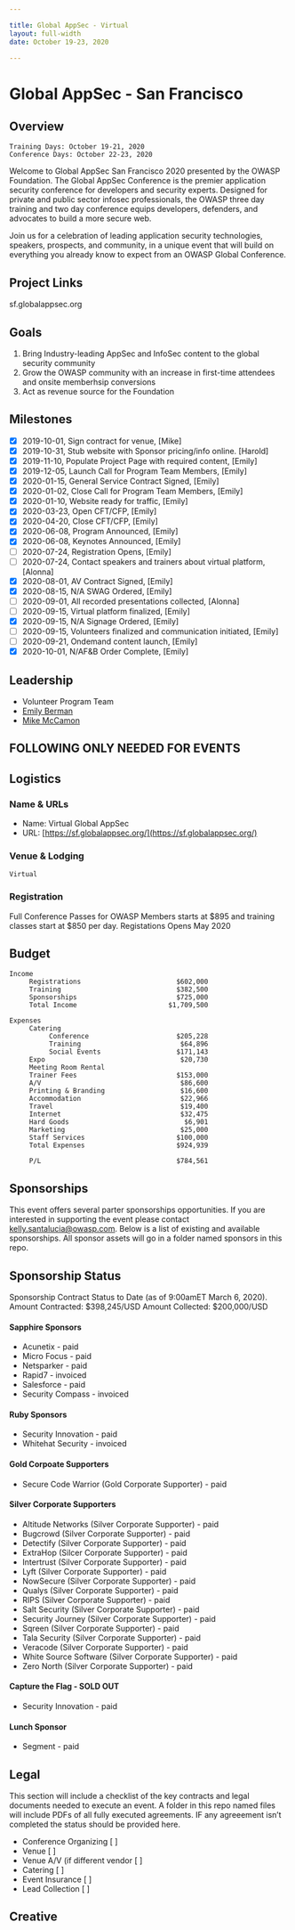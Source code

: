 ```yaml
---

title: Global AppSec - Virtual
layout: full-width
date: October 19-23, 2020

---
```


# Global AppSec - San Francisco

## Overview

```
Training Days: October 19-21, 2020
Conference Days: October 22-23, 2020
```

Welcome to Global AppSec San Francisco 2020 presented by the OWASP Foundation. The Global AppSec Conference is the premier application security conference for developers and security experts. Designed for private and public sector infosec professionals, the OWASP three day training and two day conference equips developers, defenders, and advocates to build a more secure web.

Join us for a celebration of leading application security technologies, speakers, prospects, and community, in a unique event that will build on everything you already know to expect from an OWASP Global Conference.


## Project Links

sf.globalappsec.org

## Goals

1. Bring Industry-leading AppSec and InfoSec content to the global security community
2. Grow the OWASP community with an increase in first-time attendees and onsite memberhsip conversions
3. Act as revenue source for the Foundation 

## Milestones

- [x] 2019-10-01, Sign contract for venue, [Mike]
- [x] 2019-10-31, Stub website with Sponsor pricing/info online. [Harold]
- [x] 2019-11-10, Populate Project Page with required content, [Emily]
- [x] 2019-12-05, Launch Call for Program Team Members, [Emily]
- [X] 2020-01-15, General Service Contract Signed, [Emily]
- [x] 2020-01-02, Close Call for Program Team Members, [Emily]
- [X] 2020-01-10, Website ready for traffic, [Emily]
- [x] 2020-03-23, Open CFT/CFP, [Emily]
- [x] 2020-04-20, Close CFT/CFP, [Emily]
- [x] 2020-06-08, Program Announced, [Emily]
- [x] 2020-06-08, Keynotes Announced, [Emily]
- [ ] 2020-07-24, Registration Opens, [Emily]
- [ ] 2020-07-24, Contact speakers and trainers about virtual platform, [Alonna]
- [x] 2020-08-01, AV Contract Signed, [Emily]
- [x] 2020-08-15, N/A SWAG Ordered, [Emily]
- [ ] 2020-09-01, All recorded presentations collected, [Alonna]
- [ ] 2020-09-15, Virtual platform finalized, [Emily]
- [x] 2020-09-15, N/A Signage Ordered, [Emily]
- [ ] 2020-09-15, Volunteers finalized and communication initiated, [Emily]
- [ ] 2020-09-21, Ondemand content launch, [Emily]
- [x] 2020-10-01, N/AF&B Order Complete, [Emily]

## Leadership

* Volunteer Program Team
* [Emily Berman](mailto:emily.berman@owasp.com?subject=An%20Interesting%20Email)
* [Mike McCamon](mailto:mike.mccamon@owasp.com?subject=An%20Interesting%20Email)


## **FOLLOWING ONLY NEEDED FOR EVENTS**

## Logistics

### Name & URLs

* Name: Virtual Global AppSec 
* URL: [https://sf.globalappsec.org/](https://sf.globalappsec.org/)

### Venue & Lodging

```
Virtual
```

### Registration 

Full Conference Passes for OWASP Members starts at $895 and training classes start at $850 per day. Registations Opens May 2020

## Budget 

```
Income                                            
     Registrations                        $602,000
     Training                             $382,500
     Sponsorships                         $725,000
     Total Income                       $1,709,500
                                                  
Expenses                                          
     Catering                                     
          Conference                      $205,228
          Training                         $64,896
          Social Events                   $171,143
     Expo                                  $20,730
     Meeting Room Rental                          
     Trainer Fees                         $153,000
     A/V                                   $86,600
     Printing & Branding                   $16,600
     Accommodation                         $22,966
     Travel                                $19,400
     Internet                              $32,475
     Hard Goods                             $6,901
     Marketing                             $25,000
     Staff Services                       $100,000
     Total Expenses                       $924,939
                                                  
     P/L                                  $784,561
```

## Sponsorships

This event offers several parter sponsorships opportunities.  If you are interested in supporting the event please contact [kelly.santalucia@owasp.com](mailto:kelly.santalucia@owasp.com&subject:Eventname). Below is a list of existing and available sponsorships. All sponsor assets will go in a folder named sponsors in this repo.

## Sponsorship Status
Sponsorship Contract Status to Date (as of 9:00amET March 6, 2020). Amount Contracted: $398,245/USD Amount Collected: $200,000/USD

#### Sapphire Sponsors
- Acunetix - paid
- Micro Focus - paid
- Netsparker - paid 
- Rapid7 - invoiced
- Salesforce - paid
- Security Compass - invoiced

#### Ruby Sponsors
- Security Innovation - paid
- Whitehat Security - invoiced

#### Gold Corpoate Supporters
- Secure Code Warrior (Gold Corporate Supporter) - paid

#### Silver Corporate Supporters
- Altitude Networks (Silver Corporate Supporter) - paid
- Bugcrowd (Silver Corporate Supporter) - paid
- Detectify (Silver Corporate Supporter) - paid 
- ExtraHop (Silcer Corporate Supporter) - paid 
- Intertrust (Silver Corporate Supporter) - paid 
- Lyft (Silver Corporate Supporter) - paid
- NowSecure (Silver Corporate Supporter) - paid 
- Qualys (Silver Corporate Supporter) - paid 
- RIPS (Silver Corporate Supporter) - paid
- Salt Security (Silver Corporate Supporter) - paid 
- Security Journey (Silver Corporate Supporter) - paid 
- Sqreen (Silver Corporate Supporter) - paid
- Tala Security (Silver Corporate Supporter) - paid 
- Veracode (Silver Corporate Supporter) - paid
- White Source Software (Silver Corporate Supporter) - paid 
- Zero North (Silver Corporate Supporter) - paid 

#### Capture the Flag - SOLD OUT
- Security Innovation - paid

#### Lunch Sponsor
- Segment - paid


## Legal

This section will include a checklist of the key contracts and legal documents needed to execute an event. A folder in this repo named files will include PDFs of all fully executed agreements. IF any agreeement isn’t completed the status should be provided here.

* Conference Organizing [ ]
* Venue [ ]
* Venue A/V (if different vendor [ ]
* Catering [ ]
* Event Insurance [ ]
* Lead Collection [ ]

## Creative

